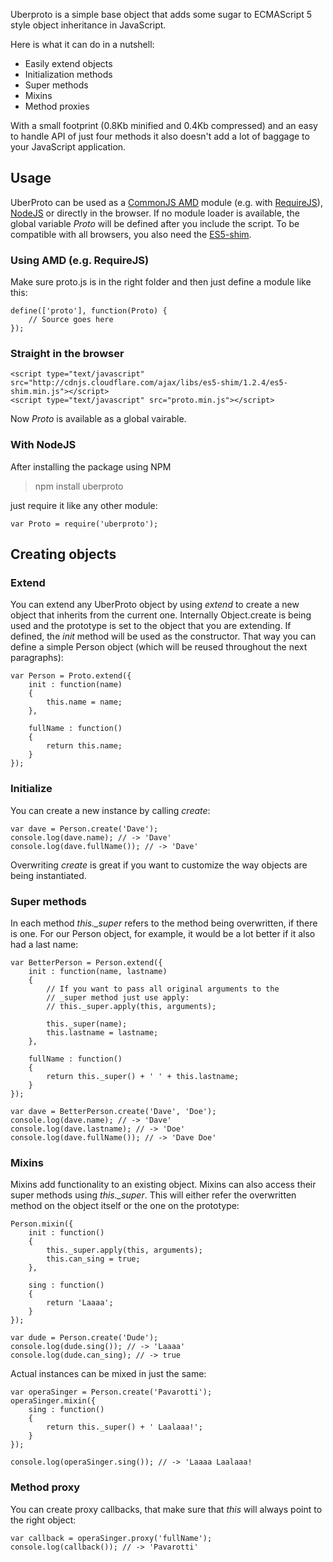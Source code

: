 Uberproto is a simple base object that adds some sugar to ECMAScript 5 style object inheritance
in JavaScript.

Here is what it can do in a nutshell:

- Easily extend objects
- Initialization methods
- Super methods
- Mixins
- Method proxies

With a small footprint (0.8Kb minified and 0.4Kb compressed) and an easy to handle
API of just four methods it also doesn't add a lot of baggage to your JavaScript application.

## Usage

UberProto can be used as a [CommonJS AMD](https://github.com/amdjs/amdjs-api/wiki/AMD) module
(e.g. with [RequireJS](http://requirejs.org/)), [NodeJS](http://nodejs.org) or directly
in the browser. If no module loader is available, the global variable _Proto_
will be defined after you include the script.
To be compatible with all browsers, you also need the [ES5-shim](https://github.com/kriskowal/es5-shim).

### Using AMD (e.g. RequireJS)

Make sure proto.js is in the right folder and then just define a module like this:

	define(['proto'], function(Proto) {
		// Source goes here
	});

### Straight in the browser

	<script type="text/javascript" src="http://cdnjs.cloudflare.com/ajax/libs/es5-shim/1.2.4/es5-shim.min.js"></script>
	<script type="text/javascript" src="proto.min.js"></script>

Now _Proto_ is available as a global vairable.

### With NodeJS

After installing the package using NPM

> npm install uberproto

just require it like any other module:

	var Proto = require('uberproto');

## Creating objects

### Extend

You can extend any UberProto object by using *extend* to create a
new object that inherits from the current one. Internally Object.create is
being used and the prototype is set to the object that you are extending.
If defined, the _init_ method will be used as the constructor.
That way you can define a simple Person object (which will be reused
throughout the next paragraphs):

	var Person = Proto.extend({
		init : function(name)
		{
			this.name = name;
		},
		
		fullName : function()
		{
			return this.name;
		}
	});
	
### Initialize

You can create a new instance by calling _create_:	

	var dave = Person.create('Dave');
	console.log(dave.name); // -> 'Dave'
	console.log(dave.fullName()); // -> 'Dave'

Overwriting _create_ is great if you want to customize the way objects are being
instantiated.

### Super methods
	
In each method *this.\_super* refers to the method being overwritten,
if there is one. For our Person object, for example, it would be a lot better
if it also had a last name:

	var BetterPerson = Person.extend({
		init : function(name, lastname)
		{
			// If you want to pass all original arguments to the
			// _super method just use apply:
			// this._super.apply(this, arguments);
			
			this._super(name);
			this.lastname = lastname;
		},
		
		fullName : function()
		{
			return this._super() + ' ' + this.lastname;
		}
	});

	var dave = BetterPerson.create('Dave', 'Doe');
	console.log(dave.name); // -> 'Dave'
	console.log(dave.lastname); // -> 'Doe'
	console.log(dave.fullName()); // -> 'Dave Doe'

### Mixins

Mixins add functionality to an existing object. Mixins can also
access their super methods using *this.\_super*. This will either refer
the overwritten method on the object itself or the one on the prototype:

	Person.mixin({
		init : function()
		{
			this._super.apply(this, arguments);
			this.can_sing = true;
		},
		
		sing : function()
		{
			return 'Laaaa';
		}
	});
	
	var dude = Person.create('Dude');
	console.log(dude.sing()); // -> 'Laaaa'
	console.log(dude.can_sing); // -> true

Actual instances can be mixed in just the same:

	var operaSinger = Person.create('Pavarotti');
	operaSinger.mixin({
		sing : function()
		{
			return this._super() + ' Laalaaa!';
		}
	});

	console.log(operaSinger.sing()); // -> 'Laaaa Laalaaa!

### Method proxy

You can create proxy callbacks, that make sure that _this_ will always
point to the right object:
	
	var callback = operaSinger.proxy('fullName');
	console.log(callback()); // -> 'Pavarotti'
